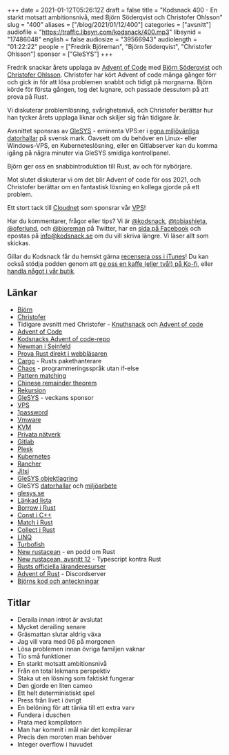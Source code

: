 +++
date = 2021-01-12T05:26:12Z
draft = false
title = "Kodsnack 400 - En starkt motsatt ambitionsnivå, med Björn Söderqvist och Christofer Ohlsson"
slug = "400"
aliases = ["/blog/2021/01/12/400"]
categories = ["avsnitt"]
audiofile = "https://traffic.libsyn.com/kodsnack/400.mp3"
libsynid = "17486048"
english = false
audiosize = "39566943"
audiolength = "01:22:22"
people = ["Fredrik Björeman", "Björn Söderqvist", "Christofer Ohlsson"]
sponsor = ["GleSYS"]
+++

Fredrik snackar årets upplaga av [Advent of Code](https://adventofcode.com/) med [Björn Söderqvist](https://twitter.com/bjorn_js) och [Christofer Ohlsson](https://twitter.com/christolsson). Christofer har kört Advent of code många gånger förr och gick in för att lösa problemen snabbt och tidigt på morgnarna. Björn körde för första gången, tog det lugnare, och passade dessutom på att prova på Rust.

Vi diskuterar problemlösning, svårighetsnivå, och Christofer berättar hur han tycker årets upplaga liknar och skiljer sig från tidigare år.

Avsnittet sponsras av [GleSYS](https://glesys.se/) - eminenta VPS:er i [egna miljövänliga datorhallar](https://glesys.se/datacenter) på svensk mark. Oavsett om du behöver en Linux- eller Windows-VPS, en Kuberneteslösning, eller en Gitlabserver kan du komma igång på några minuter via GleSYS smidiga kontrollpanel.

Björn ger oss en snabbintroduktion till Rust, av och för nybörjare.

Mot slutet diskuterar vi om det blir Advent of code för oss 2021, och Christofer berättar om en fantastisk lösning en kollega gjorde på ett problem.

Ett stort tack till [Cloudnet](http://www.cloudnet.se) som sponsrar vår [VPS](http://en.wikipedia.org/wiki/Virtual_private_server)!

Har du kommentarer, frågor eller tips? Vi är [@kodsnack](https://www.twitter.com/kodsnack), [@tobiashieta](https://www.twitter.com/tobiashieta), [@oferlund](https://www.twitter.com/oferlund), och [@bjoreman](https://www.twitter.com/bjoreman) på Twitter, har en [sida på Facebook](https://www.facebook.com/kodsnack) och epostas på [info@kodsnack.se](mailto:info@kodsnack.se) om du vill skriva längre. Vi läser allt som skickas.

Gillar du Kodsnack får du hemskt gärna [recensera oss i iTunes](http://itunes.apple.com/se/podcast/kodsnack/id561631498?l=en)! Du kan också stödja podden genom att <a href="https://ko-fi.com/kodsnack" rel="payment">ge oss en kaffe (eller två!) på Ko-fi</a>, eller [handla något i vår butik](https://shop.spreadshirt.se/kodsnack/).

## Länkar ##
* [Björn](https://twitter.com/bjorn_js)
* [Christofer](https://twitter.com/christolsson)
* Tidigare avsnitt med Christofer - [Knuthsnack](https://kodsnack.se/244/) och [Advent of code](https://kodsnack.se/242/)
* [Advent of Code](https://adventofcode.com/)
* [Kodsnacks Advent of code-repo](https://github.com/kodsnack/advent_of_code_2020)
* [Newman i Seinfeld](https://en.wikipedia.org/wiki/Newman_%28Seinfeld%29)
* [Prova Rust direkt i webbläsaren](https://play.rust-lang.org/)
* [Cargo](https://doc.rust-lang.org/cargo/) - Rusts pakethanterare
* [Chaos](https://chaos-lang.org/) - programmeringsspråk utan if-else
* [Pattern matching](https://en.wikipedia.org/wiki/Pattern_matching)
* [Chinese remainder theorem](https://en.wikipedia.org/wiki/Chinese_remainder_theorem)
* [Rekursion](https://en.wikipedia.org/wiki/Recursion_%28computer_science%29)
* [GleSYS](https://glesys.se/) - veckans sponsor
* [VPS](https://en.wikipedia.org/wiki/Virtual_private_server)
* [1password](https://en.wikipedia.org/wiki/1Password)
* [Vmware](https://en.wikipedia.org/wiki/VMware)
* [KVM](https://en.wikipedia.org/wiki/Kernel-based_Virtual_Machine)
* [Privata nätverk](https://en.wikipedia.org/wiki/Virtual_private_network)
* [Gitlab](https://en.wikipedia.org/wiki/GitLab)
* [Plesk](https://en.wikipedia.org/wiki/Plesk)
* [Kubernetes](https://en.wikipedia.org/wiki/Kubernetes)
* [Rancher](https://rancher.com/)
* [Jitsi](https://en.wikipedia.org/wiki/Jitsi)
* [GleSYS objektlagring](https://glesys.se/tjanster/objektlagring)
* GleSYS [datorhallar](https://glesys.se/datacenter) och [miljöarbete](https://glesys.se/foretaget/miljoarbete)
* [glesys.se](https://glesys.se/)
* [Länkad lista](https://en.wikipedia.org/wiki/Linked_list)
* [Borrow i Rust](https://doc.rust-lang.org/rust-by-example/scope/borrow.html)
* [Const i C++](http://duramecho.com/ComputerInformation/WhyHowCppConst.html)
* [Match i Rust](https://doc.rust-lang.org/rust-by-example/flow_control/match.html)
* [Collect i Rust](https://docs.rs/futures/0.1.2/futures/struct.Collect.html)
* [LINQ](https://en.wikipedia.org/wiki/Language_Integrated_Query)
* [Turbofish](https://techblog.tonsser.com/posts/what-is-rusts-turbofish)
* [New rustacean](https://newrustacean.com/) - en podd om Rust
* [New rustacean, avsnitt 12](https://newrustacean.com/show_notes/e012/index.html) - Typescript kontra Rust
* [Rusts officiella läranderesurser](https://www.rust-lang.org/learn)
* [Advent of Rust](https://discord.gg/Ufg5PQuMcz) - Discordserver
* [Björns kod och anteckningar](https://github.com/cybear/advent-of-code-2020)

## Titlar ##
* Deraila innan introt är avslutat
* Mycket derailing senare
* Gräsmattan slutar aldrig växa
* Jag vill vara med 06 på morgonen
* Lösa problemen innan övriga familjen vaknar
* Tio små funktioner
* En starkt motsatt ambitionsnivå
* Från en total lekmans perspektiv
* Staka ut en lösning som faktiskt fungerar
* Den gjorde en liten cameo
* Ett helt deterministiskt spel
* Press från livet i övrigt
* En belöning för att tänka till ett extra varv
* Fundera i duschen
* Prata med kompilatorn
* Man har kommit i mål när det kompilerar
* Precis den moroten man behöver
* Integer overflow i huvudet
